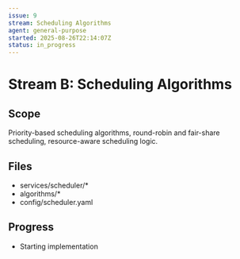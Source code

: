 ```yaml
---
issue: 9
stream: Scheduling Algorithms
agent: general-purpose
started: 2025-08-26T22:14:07Z
status: in_progress
---
```


# Stream B: Scheduling Algorithms

## Scope
Priority-based scheduling algorithms, round-robin and fair-share scheduling, resource-aware scheduling logic.

## Files
- services/scheduler/*
- algorithms/*
- config/scheduler.yaml

## Progress
- Starting implementation